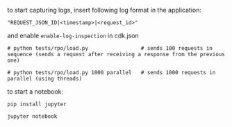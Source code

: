 to start capturing logs, insert following log format in the application:

```
"REQUEST_JSON_ID|<timestamp>|<request_id>"
```

and enable `enable-log-inspection` in cdk.json

```
# python tests/rpo/load.py                 # sends 100 requests in sequence (sends a request after receiving a response from the previous one)
```

```
# python tests/rpo/load.py 1000 parallel   # sends 1000 requests in parallel (using threads)
```

to start a notebook:

```
pip install jupyter
```
```
jupyter notebook
```